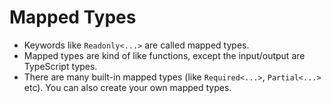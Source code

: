 # Mapped Types

- Keywords like `Readonly<...>` are called mapped types.
- Mapped types are kind of like functions, except the input/output are TypeScript types.
- There are many built-in mapped types (like `Required<...>`, `Partial<...>` etc). You can also create your own mapped types.
